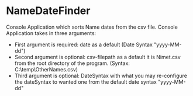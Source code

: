 # NameDateFinder

Console Application which sorts Name dates from the csv file. Console Application takes in three arguments:
- First argument is required: date as a default (Date Syntax "yyyy-MM-dd")
- Second argument is optional: csv-filepath as a default it is Nimet.csv from the root directory of the program. (Syntax: C:\\temp\\OtherNames.csv)
- Third argument is optional: DateSyntax with what you may re-configure the dateSyntax to wanted one from the default date syntax "yyyy-MM-dd"
